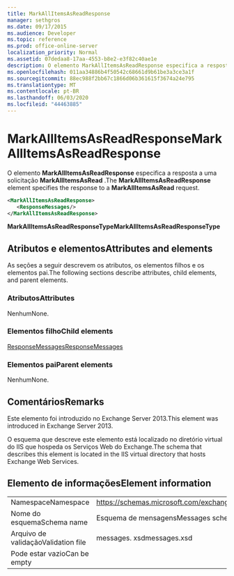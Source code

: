 ```yaml
---
title: MarkAllItemsAsReadResponse
manager: sethgros
ms.date: 09/17/2015
ms.audience: Developer
ms.topic: reference
ms.prod: office-online-server
localization_priority: Normal
ms.assetid: 07dedaa8-17aa-4553-b8e2-e3f82c40ae1e
description: O elemento MarkAllItemsAsReadResponse especifica a resposta a uma solicitação MarkAllItemsAsRead.
ms.openlocfilehash: 011aa34886b4f50542c68661d9b61be3a3ce3a1f
ms.sourcegitcommit: 88ec988f2bb67c1866d06b361615f3674a24e795
ms.translationtype: MT
ms.contentlocale: pt-BR
ms.lasthandoff: 06/03/2020
ms.locfileid: "44463885"
---
```

# <a name="markallitemsasreadresponse"></a><span data-ttu-id="75996-103">MarkAllItemsAsReadResponse</span><span class="sxs-lookup"><span data-stu-id="75996-103">MarkAllItemsAsReadResponse</span></span>

<span data-ttu-id="75996-104">O elemento **MarkAllItemsAsReadResponse** especifica a resposta a uma solicitação **MarkAllItemsAsRead** .</span><span class="sxs-lookup"><span data-stu-id="75996-104">The **MarkAllItemsAsReadResponse** element specifies the response to a **MarkAllItemsAsRead** request.</span></span> 
  
```XML
<MarkAllItemsAsReadResponse>
   <ResponseMessages/>
</MarkAllItemsAsReadResponse>
```

 <span data-ttu-id="75996-105">**MarkAllItemsAsReadResponseType**</span><span class="sxs-lookup"><span data-stu-id="75996-105">**MarkAllItemsAsReadResponseType**</span></span>
## <a name="attributes-and-elements"></a><span data-ttu-id="75996-106">Atributos e elementos</span><span class="sxs-lookup"><span data-stu-id="75996-106">Attributes and elements</span></span>

<span data-ttu-id="75996-107">As seções a seguir descrevem os atributos, os elementos filhos e os elementos pai.</span><span class="sxs-lookup"><span data-stu-id="75996-107">The following sections describe attributes, child elements, and parent elements.</span></span>
  
### <a name="attributes"></a><span data-ttu-id="75996-108">Atributos</span><span class="sxs-lookup"><span data-stu-id="75996-108">Attributes</span></span>

<span data-ttu-id="75996-109">Nenhum</span><span class="sxs-lookup"><span data-stu-id="75996-109">None.</span></span>
  
### <a name="child-elements"></a><span data-ttu-id="75996-110">Elementos filho</span><span class="sxs-lookup"><span data-stu-id="75996-110">Child elements</span></span>

[<span data-ttu-id="75996-111">ResponseMessages</span><span class="sxs-lookup"><span data-stu-id="75996-111">ResponseMessages</span></span>](responsemessages.md)
  
### <a name="parent-elements"></a><span data-ttu-id="75996-112">Elementos pai</span><span class="sxs-lookup"><span data-stu-id="75996-112">Parent elements</span></span>

<span data-ttu-id="75996-113">Nenhum</span><span class="sxs-lookup"><span data-stu-id="75996-113">None.</span></span>
  
## <a name="remarks"></a><span data-ttu-id="75996-114">Comentários</span><span class="sxs-lookup"><span data-stu-id="75996-114">Remarks</span></span>

<span data-ttu-id="75996-115">Este elemento foi introduzido no Exchange Server 2013.</span><span class="sxs-lookup"><span data-stu-id="75996-115">This element was introduced in Exchange Server 2013.</span></span>
  
<span data-ttu-id="75996-116">O esquema que descreve este elemento está localizado no diretório virtual do IIS que hospeda os Serviços Web do Exchange.</span><span class="sxs-lookup"><span data-stu-id="75996-116">The schema that describes this element is located in the IIS virtual directory that hosts Exchange Web Services.</span></span>
  
## <a name="element-information"></a><span data-ttu-id="75996-117">Elemento de informações</span><span class="sxs-lookup"><span data-stu-id="75996-117">Element information</span></span>

|||
|:-----|:-----|
|<span data-ttu-id="75996-118">Namespace</span><span class="sxs-lookup"><span data-stu-id="75996-118">Namespace</span></span>  <br/> |https://schemas.microsoft.com/exchange/services/2006/messages  <br/> |
|<span data-ttu-id="75996-119">Nome do esquema</span><span class="sxs-lookup"><span data-stu-id="75996-119">Schema name</span></span>  <br/> |<span data-ttu-id="75996-120">Esquema de mensagens</span><span class="sxs-lookup"><span data-stu-id="75996-120">Messages schema</span></span>  <br/> |
|<span data-ttu-id="75996-121">Arquivo de validação</span><span class="sxs-lookup"><span data-stu-id="75996-121">Validation file</span></span>  <br/> |<span data-ttu-id="75996-122">messages. xsd</span><span class="sxs-lookup"><span data-stu-id="75996-122">messages.xsd</span></span>  <br/> |
|<span data-ttu-id="75996-123">Pode estar vazio</span><span class="sxs-lookup"><span data-stu-id="75996-123">Can be empty</span></span>  <br/> ||
   

